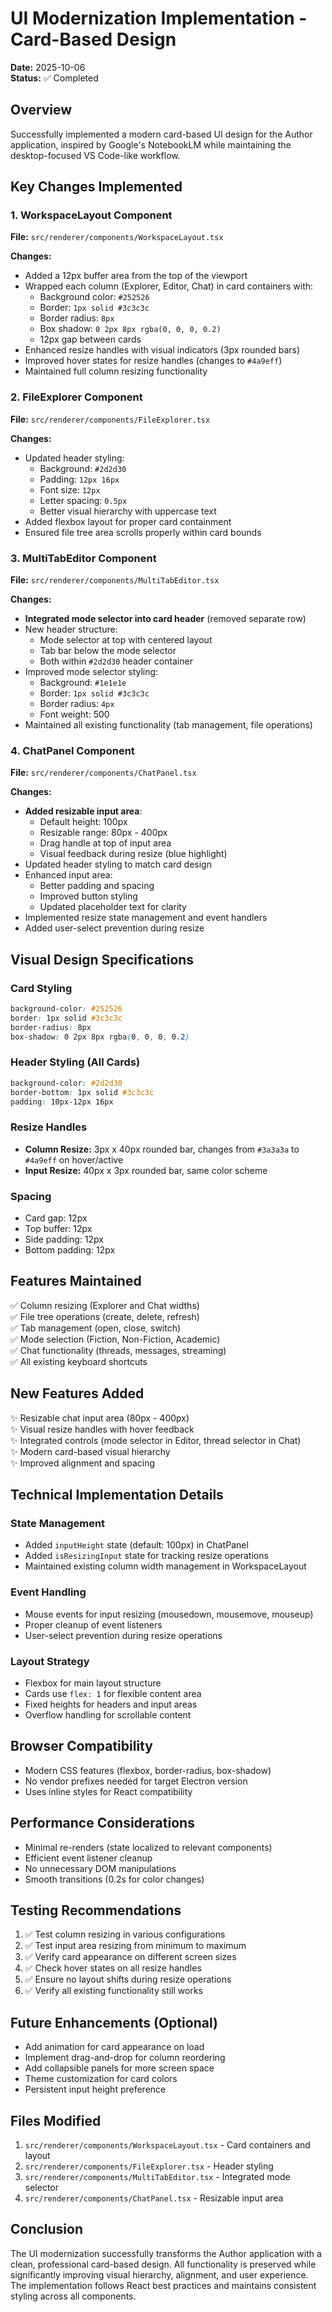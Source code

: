 # UI Modernization Implementation - Card-Based Design

**Date:** 2025-10-06  
**Status:** ✅ Completed

## Overview
Successfully implemented a modern card-based UI design for the Author application, inspired by Google's NotebookLM while maintaining the desktop-focused VS Code-like workflow.

## Key Changes Implemented

### 1. WorkspaceLayout Component
**File:** `src/renderer/components/WorkspaceLayout.tsx`

**Changes:**
- Added a 12px buffer area from the top of the viewport
- Wrapped each column (Explorer, Editor, Chat) in card containers with:
  - Background color: `#252526`
  - Border: `1px solid #3c3c3c`
  - Border radius: `8px`
  - Box shadow: `0 2px 8px rgba(0, 0, 0, 0.2)`
  - 12px gap between cards
- Enhanced resize handles with visual indicators (3px rounded bars)
- Improved hover states for resize handles (changes to `#4a9eff`)
- Maintained full column resizing functionality

### 2. FileExplorer Component
**File:** `src/renderer/components/FileExplorer.tsx`

**Changes:**
- Updated header styling:
  - Background: `#2d2d30`
  - Padding: `12px 16px`
  - Font size: `12px`
  - Letter spacing: `0.5px`
  - Better visual hierarchy with uppercase text
- Added flexbox layout for proper card containment
- Ensured file tree area scrolls properly within card bounds

### 3. MultiTabEditor Component
**File:** `src/renderer/components/MultiTabEditor.tsx`

**Changes:**
- **Integrated mode selector into card header** (removed separate row)
- New header structure:
  - Mode selector at top with centered layout
  - Tab bar below the mode selector
  - Both within `#2d2d30` header container
- Improved mode selector styling:
  - Background: `#1e1e1e`
  - Border: `1px solid #3c3c3c`
  - Border radius: `4px`
  - Font weight: 500
- Maintained all existing functionality (tab management, file operations)

### 4. ChatPanel Component
**File:** `src/renderer/components/ChatPanel.tsx`

**Changes:**
- **Added resizable input area**:
  - Default height: 100px
  - Resizable range: 80px - 400px
  - Drag handle at top of input area
  - Visual feedback during resize (blue highlight)
- Updated header styling to match card design
- Enhanced input area:
  - Better padding and spacing
  - Improved button styling
  - Updated placeholder text for clarity
- Implemented resize state management and event handlers
- Added user-select prevention during resize

## Visual Design Specifications

### Card Styling
```css
background-color: #252526
border: 1px solid #3c3c3c
border-radius: 8px
box-shadow: 0 2px 8px rgba(0, 0, 0, 0.2)
```

### Header Styling (All Cards)
```css
background-color: #2d2d30
border-bottom: 1px solid #3c3c3c
padding: 10px-12px 16px
```

### Resize Handles
- **Column Resize:** 3px x 40px rounded bar, changes from `#3a3a3a` to `#4a9eff` on hover/active
- **Input Resize:** 40px x 3px rounded bar, same color scheme

### Spacing
- Card gap: 12px
- Top buffer: 12px
- Side padding: 12px
- Bottom padding: 12px

## Features Maintained
✅ Column resizing (Explorer and Chat widths)  
✅ File tree operations (create, delete, refresh)  
✅ Tab management (open, close, switch)  
✅ Mode selection (Fiction, Non-Fiction, Academic)  
✅ Chat functionality (threads, messages, streaming)  
✅ All existing keyboard shortcuts  

## New Features Added
✨ Resizable chat input area (80px - 400px)  
✨ Visual resize handles with hover feedback  
✨ Integrated controls (mode selector in Editor, thread selector in Chat)  
✨ Modern card-based visual hierarchy  
✨ Improved alignment and spacing  

## Technical Implementation Details

### State Management
- Added `inputHeight` state (default: 100px) in ChatPanel
- Added `isResizingInput` state for tracking resize operations
- Maintained existing column width management in WorkspaceLayout

### Event Handling
- Mouse events for input resizing (mousedown, mousemove, mouseup)
- Proper cleanup of event listeners
- User-select prevention during resize operations

### Layout Strategy
- Flexbox for main layout structure
- Cards use `flex: 1` for flexible content area
- Fixed heights for headers and input areas
- Overflow handling for scrollable content

## Browser Compatibility
- Modern CSS features (flexbox, border-radius, box-shadow)
- No vendor prefixes needed for target Electron version
- Uses inline styles for React compatibility

## Performance Considerations
- Minimal re-renders (state localized to relevant components)
- Efficient event listener cleanup
- No unnecessary DOM manipulations
- Smooth transitions (0.2s for color changes)

## Testing Recommendations
1. ✅ Test column resizing in various configurations
2. ✅ Test input area resizing from minimum to maximum
3. ✅ Verify card appearance on different screen sizes
4. ✅ Check hover states on all resize handles
5. ✅ Ensure no layout shifts during resize operations
6. ✅ Verify all existing functionality still works

## Future Enhancements (Optional)
- Add animation for card appearance on load
- Implement drag-and-drop for column reordering
- Add collapsible panels for more screen space
- Theme customization for card colors
- Persistent input height preference

## Files Modified
1. `src/renderer/components/WorkspaceLayout.tsx` - Card containers and layout
2. `src/renderer/components/FileExplorer.tsx` - Header styling
3. `src/renderer/components/MultiTabEditor.tsx` - Integrated mode selector
4. `src/renderer/components/ChatPanel.tsx` - Resizable input area

## Conclusion
The UI modernization successfully transforms the Author application with a clean, professional card-based design. All functionality is preserved while significantly improving visual hierarchy, alignment, and user experience. The implementation follows React best practices and maintains consistent styling across all components.
